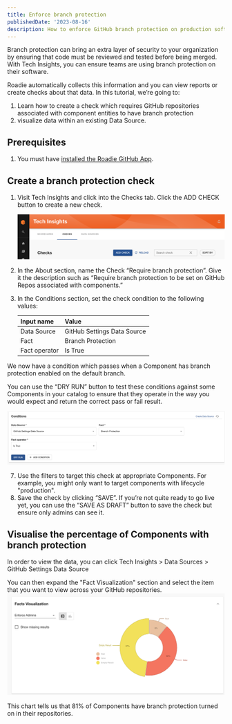 ```yaml
---
title: Enforce branch protection
publishedDate: '2023-08-16'
description: How to enforce GitHub branch protection on production software with Tech Insights.
---
```


Branch protection can bring an extra layer of security to your organization by ensuring that code must be reviewed and tested before being merged. With Tech Insights, you can ensure teams are using branch protection on their software.

Roadie automatically collects this information and you can view reports or create checks about that data.
In this tutorial, we’re going to:

1. Learn how to create a check which requires GitHub repositories associated with component entities to have branch protection  
2. visualize data within an existing Data Source.


## Prerequisites

1. You must have [installed the Roadie GitHub App](../../getting-started/adding-a-catalog-item/).

## Create a branch protection check

1. Visit Tech Insights and click into the Checks tab. Click the ADD CHECK button to create a new check.

   ![](../track-docker-base-image-migration/add-check-button.png)

2. In the About section, name the Check “Require branch protection”. Give it the description such as “Require branch protection to be set on GitHub Repos associated with components.”

3. In the Conditions section, set the check condition to the following values:

    | Input name | Value |
    | --- | --- |
    | Data Source | GitHub Settings Data Source |
    | Fact | Branch Protection |
    | Fact operator | Is True |

  We now have a condition which passes when a Component has branch protection enabled on the default branch.
    
  You can use the “DRY RUN” button to test these conditions against some Components in your catalog to ensure that they operate in the way you would expect and return the correct pass or fail result.
    
  ![compound-conditions.png](branch-protection-condition.png)

7. Use the filters to target this check at appropriate Components. For example, you might only want to target components with lifecycle "production". 
8. Save the check by clicking “SAVE”. If you’re not quite ready to go live yet, you can use the “SAVE AS DRAFT” button to save the check but ensure only admins can see it.


## Visualise the percentage of Components with branch protection

In order to view the data, you can click Tech Insights > Data Sources > GitHub Settings Data Source

You can then expand the "Fact Visualization" section and select the item that you want to view across your GitHub repositories.
![viz.png](./viz.png)

This chart tells us that 81% of Components have branch protection turned on in their repositories.

